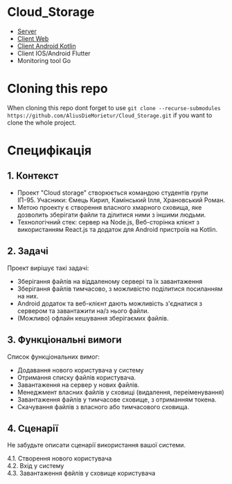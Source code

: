 # Cloud_Storage
* [Server](https://github.com/AliusDieMorietur/Cloud_Storage_Server)
* [Client Web](https://github.com/AliusDieMorietur/Cloud_Storage_Client_Web)
* [Client Android Kotlin](https://github.com/AliusDieMorietur/Cloud_Storage_Client_Android_Kotlin)
* Client IOS/Android Flutter
* Monitoring tool Go

# Cloning this repo
When cloning this repo dont forget to use 
`git clone --recurse-submodules https://github.com/AliusDieMorietur/Cloud_Storage.git` 
if you want to clone the whole project.


# Специфікація
## 1. Контекст
- Проект "Cloud storage" створюється командою студентів групи ІП-95. Учасники: Ємець Кирил, Камінський Ілля, Храновський Роман.
- Метою проекту є створення власного хмарного сховища, яке дозволить зберігати файли та ділитися ними з іншими людьми. 
- Технологічний стек: сервер на Node.js, Веб-сторінка клієнт з використанням React.js та додаток для Android пристроїв на Kotlin.

## 2. Задачі
Проект вирішує такі задачі:
- Зберігання файлів на віддаленому сервері та їх завантаження 
- Зберігання файлів тимчасово, з можливістю поділитися посиланням на них.
- Android додаток та веб-клієнт дають можливість з'єднатися з сервером та завантажити на/з нього файли.
- (Можливо) офлайн кешування зберігаємих файлів.

## 3. Функціональні вимоги
Список функціональних вимог:
- Додавання нового користувача у систему
- Отримання списку файлів користувача.
- Завантаження на сервер у нових файлів.
- Менеджмент власних файлів у сховищі (видалення, переіменування)
- Завантаження файлів у тимчасове сховище, з отриманням токена.
- Скачування файлів з власного або тимчасового сховища.

## 4. Сценарії
Не забудьте описати сценарії використання вашої системи.

4.1. Створення нового користувача  
4.2. Вхід у систему  
4.3. Завантаження фвйлів у сховище користувача
